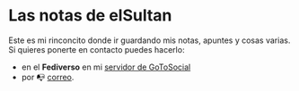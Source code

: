 # Las notas de elSultan

[comment]: # (<div style="text-align: center;"><img width="300" src="images/elSultan.mini.jpg" alt="elSultan"></div>)

Este es mi rinconcito donde ir guardando mis notas, apuntes y cosas varias.
Si quieres ponerte en contacto puedes hacerlo:
- en el **Fediverso** en mi [servidor de GoToSocial](https://gotosocial.almacenero.uk/@artbol)
- por :mailbox_with_no_mail: [correo](mailto:elsultan@posteo.net).
